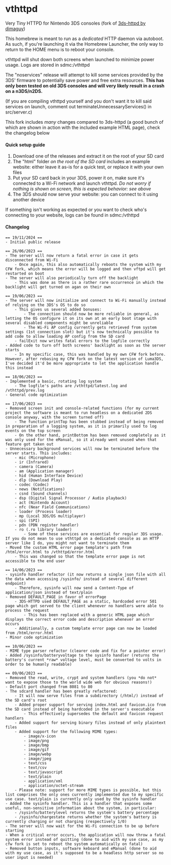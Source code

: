 # vthttpd
Very Tiny HTTPD for Nintendo 3DS consoles (fork of [3ds-httpd by dimaguy](https://github.com/dimaguy/3ds-httpd))

This homebrew is meant to run as a *dedicated* HTTP daemon via autoboot. As such, if you're launching it via the Homebrew Launcher, the only way to return to the HOME menu is to reboot your console.

vthttpd will shut down both screens when launched to minimize power usage. Logs are stored in sdmc:/vthttpd

The "noservices" release will attempt to kill some services provided by the 3DS' firmware to potentially save power and free extra resources. **This has only been tested on old 3DS consoles and will very likely result in a crash on a n3DS/n2DS.**

(If you are compiling vthttpd yourself and you don't want it to kill said services on launch, comment out terminateUnnecessaryServices() in src/server.c)

This fork includes *many* changes compared to 3ds-httpd (a good bunch of which are shown in action with the included example HTML page), check the changelog below

#### Quick setup guide

1) Download one of the releases and extract it on the root of your SD card
2) The "html" folder *on the root of the SD card* includes an example website: either leave it as-is for a quick test, or replace it with your own files
3) Put your SD card back in your 3DS, power it on, make sure it's connected to a Wi-Fi network and launch vthttpd. *Do not worry if nothing is shown on screen, this is expected behavior: see above*
4) The 3DS should now serve your website: you can connect to it using another device

If something isn't working as expected or you want to check who's connecting to your website, logs can be found in sdmc:/vthttpd

#### Changelog
```
== 19/11/2024 ==
- Initial public release

== 26/06/2023 ==
- The server will now return a fatal error in case it gets disconnected from Wi-Fi
	- Once again, this also automatically reboots the system with my CFW fork, which means the error will be logged and then vftpd will get restarted on boot
- The server will also periodically turn off the backlight
	- This was done as there is a rather rare occurrence in which the backlight will get turned on agan on their own

== 19/06/2023 ==
- The server will now initialize and connect to Wi-Fi manually instead of relying on the 3DS's OS to do so
	- This gives us several added bonuses:
		- The connection should now be more reliable in general, as letting the OS configure it on its own at an early boot stage with several disabled components might be unreliable
		- The Wi-Fi AP config currently gets retrieved from system settings (1st connection slot) but it's now technically possible to add code to allow loading AP config from the SD card
	- failExit now writes fatal errors to the logfile correctly
- Added code to turn off both screens' backlight as soon as the server starts
	- In my specific case, this was handled by my own CFW fork before. However, after rebasing my CFW fork on the latest version of Luma3DS, I've decided it'd be more appropriate to let the application handle this instead

== 18/06/2023 ==
- Implemented a basic, rotating log system
	- The logfile's paths are /vthttpd/latest.log and /vthttpd/prev.log
- General code optimization

== 17/06/2023 ==
- Removed screen init and console-related functions (for my current project the software is meant to run headless on a dedicated 2DS console anyway, with the screen turned off)
	- The function printTop has been stubbed instead of being removed in preparation of a logging system, as it is primarily used to log events on the top screen
	- On the other hand, printBottom has been removed completely as it was only used for the eManual, so it already went unused when that feature got taken out
- Unnecessary background services will now be terminated before the server starts. This includes:
	- mic (Microphone)
	- ir (Infrared)
	- camera (Camera)
	- am (Application manager)
	- hid (Human Interface Device)
	- dlp (Download Play)
	- codec (Codec)
	- news (Notifications)
	- csnd (Sound channels)
	- dsp (Digital Signal Processor / Audio playback)
	- act (Nintendo Account)
	- nfc (Near Field Communications)
	- loader (Process loader)
	- mp (Local 3DS/DS multiplayer)
	- spi (SPI)
	- pdn (PDN register handler)
	- ro (.ro library loader)
		- Some of these services are essential for regular 3DS usage. If you do not mean to use vthttpd on a dedicated console as an HTTP server like I do, you might not want to terminate them
- Moved the custom HTML error page template's path from /html/error.html to /vthttpd/error.html
	- This was changed so that the template error page is not accessible to the end user

== 14/06/2023 ==
- sysinfo handler refactor (it now returns a single json file with all the data when accessing /sysinfo/ instead of several different endpoint)
	- Therefore, sysinfo will now send a Content-Type of application/json instead of text/plain
- Removed DEFAULT_PAGE in favor of errorPage
	- 3DS-HTTPD used DEFAULT_PAGE as a static, hardcoded error 501 page which got served to the client whenever no handlers were able to process the request
		- This has been replaced with a generic HTML page which displays the correct error code and description whenever an error occurs
	- Additionally, a custom template error page can now be loaded from /html/error.html
- Minor code optimization

== 10/06/2023 ==
- MIME type parser refactor (clearer code and fix for a pointer error)
- Added /sysinfo/batteryvoltage to the sysinfo handler (returns the battery's current *raw* voltage level, must be converted to volts in order to be humanly readable)

== 09/06/2023 ==
- Removed the read, write, crypt and system handlers (you *do not* want to expose those to the world wide web for obvious reasons!)
- Default port changed from 8081 to 80
- The sdcard handler has been greatly refactored:
	- It will now serve files from a subdirectory (/html/) instead of the SD card's root
	- Added proper support for serving index.html and favicon.ico from the SD card instead of being hardcoded in the server's executable
		- This effectively supersedes the default and favicon request handlers
	- Added support for serving binary files instead of only plaintext files
	- Added support for the following MIME types:
		- image/x-icon
		- image/png
		- image/bmp
		- image/gif
		- image/webp
		- image/jpeg
		- text/css
		- text/csv
		- text/javascript
		- text/plain
		- application/xml
		- application/octet-stream
	- Please note: support for more MIME types is possible, but this list comprises the only ones currently implemented due to my specific use case. text/plain is currently only used by the sysinfo handler
- Added the sysinfo handler. This is a handler that exposes some useful, non-sensitive information about the system, in particular:
	- /sysinfo/batterylevel returns the system's battery percentage
	- /sysinfo/chargestate returns whether the system's battery is currently charging or not charging (respectively 1/0)
- The server will now wait for the Wi-Fi connection to be up before starting
- When a critical error occurs, the application will now throw a fatal system error instead of quitting (done to aid with my use case, as my cfw fork is set to reboot the system automatically on fatal)
- Removed button inputs, software keboard and eManual (done to aid with my use case, as it's supposed to be a headless http server so no user input is needed)
```
